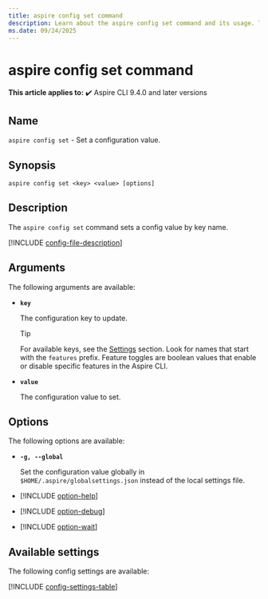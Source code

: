 ```yaml
---
title: aspire config set command
description: Learn about the aspire config set command and its usage. This command sets an Aspire CLI config value by key name.
ms.date: 09/24/2025
---
```

# aspire config set command

**This article applies to:** ✔️ Aspire CLI 9.4.0 and later versions

## Name

`aspire config set` - Set a configuration value.

## Synopsis

```Command
aspire config set <key> <value> [options]
```

## Description

The `aspire config set` command sets a config value by key name.

[!INCLUDE [config-file-description](includes/config-file-description.md)]

## Arguments

The following arguments are available:

- **`key`**

  The configuration key to update.

  > [!TIP]
  > For available keys, see the [Settings](#available-settings) section. Look for names that start with the `features` prefix. Feature toggles are boolean values that enable or disable specific features in the Aspire CLI.

- **`value`**

  The configuration value to set.

## Options

The following options are available:

- **`-g, --global`**

  Set the configuration value globally in `$HOME/.aspire/globalsettings.json` instead of the local settings file.

- [!INCLUDE [option-help](includes/option-help.md)]

- [!INCLUDE [option-debug](includes/option-debug.md)]

- [!INCLUDE [option-wait](includes/option-wait.md)]

## Available settings

The following config settings are available:

[!INCLUDE [config-settings-table](includes/config-settings-table.md)]
